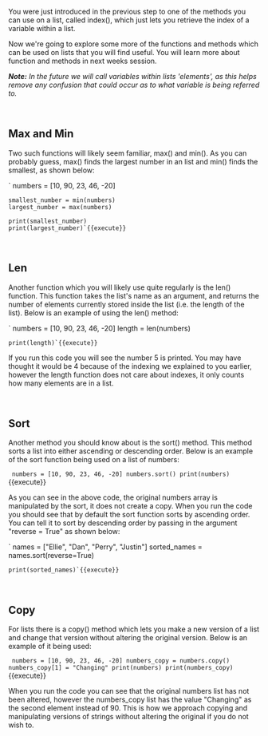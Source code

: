 You were just introduced in the previous step to one of the methods you can use on a list, called index(), which just lets you retrieve the index of a variable within a list. 

Now we're going to explore some more of the functions and methods which can be used on lists that you will find useful. You will learn more about function and methods in next weeks session.

***Note:** In the future we will call variables within lists 'elements', as this helps remove any confusion that could occur as to what variable is being referred to.*


</br>

## **Max and Min**

Two such functions will likely seem familiar, max() and min(). As you can probably guess, max() finds the largest number in an list and min() finds the smallest, as shown below:

`
    numbers = [10, 90, 23, 46, -20]

    smallest_number = min(numbers)
    largest_number = max(numbers)

    print(smallest_number) 
    print(largest_number)`{{execute}}

</br>

## **Len**

Another function which you will likely use quite regularly is the len() function. This function takes the list's name as an argument, and returns the number of elements currently stored inside the list (i.e. the length of the list). Below is an example of using the len() method:

`
    numbers = [10, 90, 23, 46, -20]
    length = len(numbers)

    print(length)`{{execute}}

If you run this code you will see the number 5 is printed. You may have thought it would be 4 because of the indexing we explained to you earlier, however the length function does not care about indexes, it only counts how many elements are in a list.

</br>

## **Sort**

Another method you should know about is the sort() method. This method sorts a list into either ascending or descending order. Below is an example of the sort function being used on a list of numbers:

`
    numbers = [10, 90, 23, 46, -20]
    numbers.sort()
    print(numbers)`{{execute}}

As you can see in the above code, the original numbers array is manipulated by the sort, it does not create a copy. When you run the code you should see that by default the sort function sorts by ascending order. You can tell it to sort by descending order by passing in the argument "reverse = True" as shown below:

`
    names = ["Ellie", "Dan", "Perry", "Justin"]
    sorted_names = names.sort(reverse=True)

    print(sorted_names)`{{execute}}

</br>

## **Copy**

For lists there is a copy() method which lets you make a new version of a list and change that version without altering the original version. Below is an example of it being used:

`
    numbers = [10, 90, 23, 46, -20]
    numbers_copy = numbers.copy()
    numbers_copy[1] = "Changing"
    print(numbers)
    print(numbers_copy)`{{execute}}

When you run the code you can see that the original numbers list has not been altered, however the numbers_copy list has the value "Changing" as the second element instead of 90. This is how we approach copying and manipulating versions of strings without altering the original if you do not wish to.